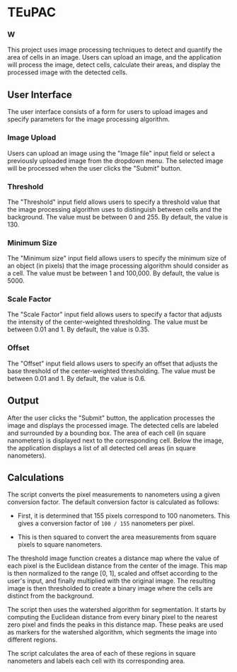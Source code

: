 # TEuPAC

###  W

This project uses image processing techniques to detect and quantify the area of cells in an image. Users can upload an image, and the application will process the image, detect cells, calculate their areas, and display the processed image with the detected cells.

## User Interface

The user interface consists of a form for users to upload images and specify parameters for the image processing algorithm.

### Image Upload

Users can upload an image using the "Image file" input field or select a previously uploaded image from the dropdown menu. The selected image will be processed when the user clicks the "Submit" button.

### Threshold

The "Threshold" input field allows users to specify a threshold value that the image processing algorithm uses to distinguish between cells and the background. The value must be between 0 and 255. By default, the value is 130.

### Minimum Size

The "Minimum size" input field allows users to specify the minimum size of an object (in pixels) that the image processing algorithm should consider as a cell. The value must be between 1 and 100,000. By default, the value is 5000.

### Scale Factor

The "Scale Factor" input field allows users to specify a factor that adjusts the intensity of the center-weighted thresholding. The value must be between 0.01 and 1. By default, the value is 0.35.

### Offset

The "Offset" input field allows users to specify an offset that adjusts the base threshold of the center-weighted thresholding. The value must be between 0.01 and 1. By default, the value is 0.6.

## Output

After the user clicks the "Submit" button, the application processes the image and displays the processed image. The detected cells are labeled and surrounded by a bounding box. The area of each cell (in square nanometers) is displayed next to the corresponding cell. Below the image, the application displays a list of all detected cell areas (in square nanometers).

## Calculations

The script converts the pixel measurements to nanometers using a given conversion factor. The default conversion factor is calculated as follows:

- First, it is determined that 155 pixels correspond to 100 nanometers. This gives a conversion factor of `100 / 155` nanometers per pixel.

- This is then squared to convert the area measurements from square pixels to square nanometers.

The threshold image function creates a distance map where the value of each pixel is the Euclidean distance from the center of the image. This map is then normalized to the range [0, 1], scaled and offset according to the user's input, and finally multiplied with the original image. The resulting image is then thresholded to create a binary image where the cells are distinct from the background.

The script then uses the watershed algorithm for segmentation. It starts by computing the Euclidean distance from every binary pixel to the nearest zero pixel and finds the peaks in this distance map. These peaks are used as markers for the watershed algorithm, which segments the image into different regions.

The script calculates the area of each of these regions in square nanometers and labels each cell with its corresponding area.
